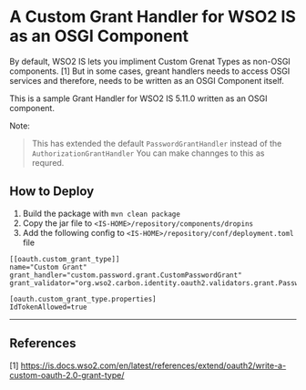 # A Custom Grant Handler for WSO2 IS as an OSGI Component

By default, WSO2 IS lets you impliment Custom Grenat Types as non-OSGI components. [1]
But in some cases, greant handlers needs to access OSGI services and therefore, needs to be written as an OSGI Component itself.

This is a sample Grant Handler for WSO2 IS 5.11.0 written as an OSGI component.

Note:
> This has extended the default `PasswordGrantHandler` instead of the `AuthorizationGrantHandler`
> You can make channges to this as requred.

## How to Deploy
1. Build the package with `mvn clean package`
2. Copy the jar file to `<IS-HOME>/repository/components/dropins`
3. Add the following config to `<IS-HOME>/repository/conf/deployment.toml` file

```
[[oauth.custom_grant_type]]
name="Custom Grant"
grant_handler="custom.password.grant.CustomPasswordGrant"
grant_validator="org.wso2.carbon.identity.oauth2.validators.grant.PasswordGrantValidator"

[oauth.custom_grant_type.properties]
IdTokenAllowed=true
```

---
## References
[1] https://is.docs.wso2.com/en/latest/references/extend/oauth2/write-a-custom-oauth-2.0-grant-type/

